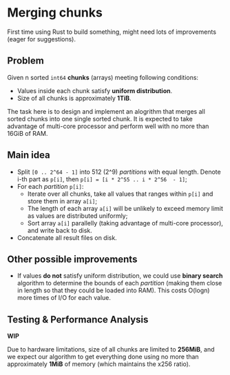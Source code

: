 # Merging chunks

First time using Rust to build something, might need lots of improvements (eager for suggestions).

## Problem

Given n sorted `int64` **chunks** (arrays) meeting following conditions:

- Values inside each chunk satisfy **uniform distribution**.
- Size of all chunks is approximately **1TiB**.

The task here is to design and implement an alogrithm that merges all sorted chunks into one single sorted chunk. It is expected to take advantage of multi-core processor and perform well with no more than 16GiB of RAM.

## Main idea

- Split `[0 .. 2^64 - 1]` into 512 (2^9) *partitions* with equal length. Denote i-th part as `p[i]`, then `p[i] = [i * 2^55 .. i * 2^56  - 1]`;
- For each *partition* `p[i]`:
  -  Iterate over all chunks, take all values that ranges within `p[i]` and store them in array `a[i]`;
  -  The length of each array `a[i]` will be unlikely to exceed memory limit as values are distributed uniformly;
  -  Sort array `a[i]` parallelly (taking advantage of multi-core processor), and write back to disk.
- Concatenate all result files on disk.

## Other possible improvements

- If values **do not** satisfy uniform distribution, we could use **binary search** algorithm to determine the bounds of each *partition* (making them close in length so that they could be loaded into RAM). This costs O(logn) more times of I/O for each value.  

## Testing & Performance Analysis

**WIP**

Due to hardware limitations, size of all chunks are limited to **256MiB**, and we expect our algorithm to get everything done using no more than approximately **1MiB** of memory (which maintains the x256 ratio).
